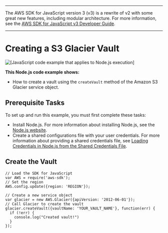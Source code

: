 --------

The AWS SDK for JavaScript version 3 \(v3\) is a rewrite of v2 with some great new features, including modular architecture\. For more information, see the [AWS SDK for JavaScript v3 Developer Guide](https://docs.aws.amazon.com/sdk-for-javascript/v3/developer-guide/welcome.html)\.

--------

# Creating a S3 Glacier Vault<a name="glacier-example-creating-a-vault"></a>

![\[JavaScript code example that applies to Node.js execution\]](http://docs.aws.amazon.com/sdk-for-javascript/v2/developer-guide/images/nodeicon.png)

**This Node\.js code example shows:**
+ How to create a vault using the `createVault` method of the Amazon S3 Glacier service object\.

## Prerequisite Tasks<a name="glacier-example-createvault-prerequisites"></a>

To set up and run this example, you must first complete these tasks:
+ Install Node\.js\. For more information about installing Node\.js, see the [Node\.js website](https://nodejs.org)\.
+ Create a shared configurations file with your user credentials\. For more information about providing a shared credentials file, see [Loading Credentials in Node\.js from the Shared Credentials File](loading-node-credentials-shared.md)\.

## Create the Vault<a name="glacier-example-createvault-code"></a>

```
// Load the SDK for JavaScript
var AWS = require('aws-sdk');
// Set the region 
AWS.config.update({region: 'REGION'});

// Create a new service object
var glacier = new AWS.Glacier({apiVersion: '2012-06-01'});
// Call Glacier to create the vault
glacier.createVault({vaultName: 'YOUR_VAULT_NAME'}, function(err) {
  if (!err) {
    console.log("Created vault!")
  }
});
```